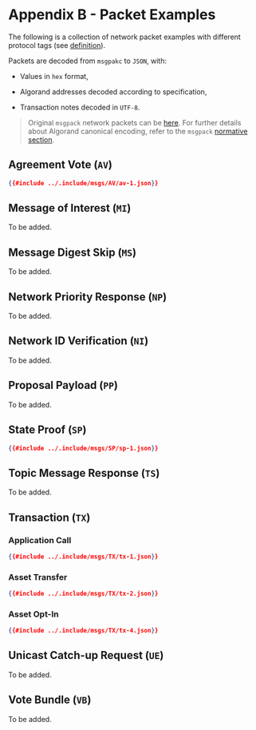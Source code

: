 # Appendix B - Packet Examples

The following is a collection of network packet examples with different protocol
tags (see [definition](network-nn-notation.md#protocol-tags)).

Packets are decoded from `msgpakc` to `JSON`, with:

- Values in `hex` format,

- Algorand addresses decoded according to specification,

- Transaction notes decoded in `UTF-8`.

> Original `msgpack` network packets can be [here](https://github.com/algorandfoundation/specs/tree/mastre/src/.include/msgs).
> For further details about Algorand canonical encoding, refer to the `msgpack`
> [normative section](../crypto/crypto.md#canonical-msgpack).

## Agreement Vote (`AV`)

```json
{{#include ../.include/msgs/AV/av-1.json}}
```

## Message of Interest (`MI`)

To be added.

## Message Digest Skip (`MS`)

To be added.

## Network Priority Response (`NP`)

To be added.

## Network ID Verification (`NI`)

To be added.

## Proposal Payload (`PP`)

To be added.

## State Proof (`SP`)

```json
{{#include ../.include/msgs/SP/sp-1.json}}
```

## Topic Message Response (`TS`)

To be added.

## Transaction (`TX`)

### Application Call

```json
{{#include ../.include/msgs/TX/tx-1.json}}
```

### Asset Transfer

```json
{{#include ../.include/msgs/TX/tx-2.json}}
```

### Asset Opt-In

```json
{{#include ../.include/msgs/TX/tx-4.json}}
```

## Unicast Catch-up Request (`UE`)

To be added.

## Vote Bundle (`VB`)

To be added.